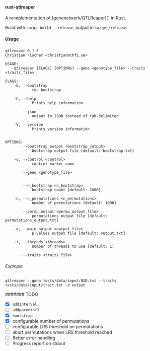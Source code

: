 #### rust-qtlreaper


A reimplementation of [genenetwork/QTLReaper][] in Rust.

Build with `cargo build --release`, output in `target/release`.

##### Usage

```
qtlreaper 0.1.3
Christian Fischer <christian@chfi.se>

USAGE:
    qtlreaper [FLAGS] [OPTIONS] --geno <genotype_file> --traits <traits_file>

FLAGS:
    -b, --bootstrap
            run bootstrap

    -h, --help
            Prints help information

        --json
            output in JSON instead of tab-delimited

    -V, --version
            Prints version information


OPTIONS:
        --bootstrap_output <bootstrap_output>
            bootstrap output file [default: bootstrap.txt]

    -c, --control <control>
            control marker name

        --geno <genotype_file>


        --n_bootstrap <n_bootstrap>
            bootstrap count [default: 1000]

    -n, --n_permutations <n_permutations>
            number of permutations [default: 1000]

        --permu_output <permu_output_file>
            permutations output file [default: permutations_output.txt]

    -o, --main_output <output_file>
            p-values output file [default: output.txt]

    -t, --threads <threads>
            number of threads to use [default: 1]

        --traits <traits_file>
```


###### Example

```
qtlreaper --geno tests/data/input/BXD.txt --traits tests/data/input/trait.txt -o output
```


####### TODO

- [X] `addinterval`
- [ ] `addparentsf1`
- [X] `bootstrap`
- [X] configurable number of permutations
- [ ] configurable LRS threshold on permutations
- [ ] abort permutations when LRS threshold reached
- [ ] Better error handling
- [ ] Progress report on stdout
